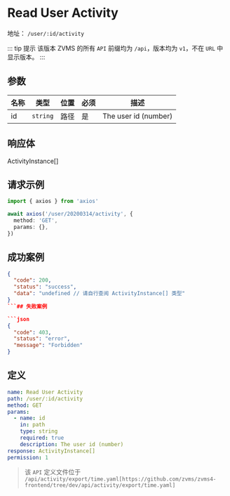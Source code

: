 # Read User Activity<Badge type="info" text="GET" />

地址： `/user/:id/activity`

::: tip 提示
该版本 ZVMS 的所有 `API` 前缀均为 `/api`，版本均为 `v1`，不在 `URL` 中显示版本。
:::

## 参数

| 名称 | 类型     | 位置 | 必须 | 描述                 |
| ---- | -------- | ---- | ---- | -------------------- |
| id   | `string` | 路径 | 是   | The user id (number) |

## 响应体

ActivityInstance[]

## 请求示例

```typescript
import { axios } from 'axios'

await axios('/user/20200314/activity', {
  method: 'GET',
  params: {},
})
```

## 成功案例

````json
{
  "code": 200,
  "status": "success",
  "data": "undefined // 请自行查阅 ActivityInstance[] 类型"
}
```## 失败案例

```json
{
  "code": 403,
  "status": "error",
  "message": "Forbidden"
}
````

## 定义

```yaml
name: Read User Activity
path: /user/:id/activity
method: GET
params:
  - name: id
    in: path
    type: string
    required: true
    description: The user id (number)
response: ActivityInstance[]
permission: 1
```

> 该 `API` 定义文件位于 `/api/activity/export/time.yaml[https://github.com/zvms/zvms4-frontend/tree/dev/api/activity/export/time.yaml]`
